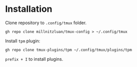 # Installation

Clone repository to `.config/tmux` folder.
```fish
gh repo clone millnitzluan/tmux-config > ~/.config/tmux
```

Install `tpm` plugin:
```fish
gh repo clone tmux-plugins/tpm ~/.config/tmux/plugins/tpm
```

`prefix + I` to install plugins.
